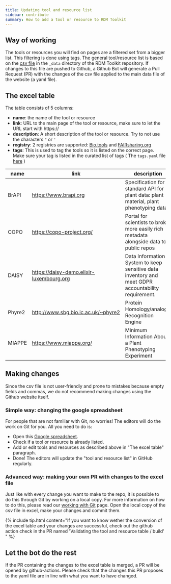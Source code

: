 ```yaml
---
title: Updating tool and resource list
sidebar: contribute
summary: How to add a tool or resource to RDM Toolkit
---
```


## Way of working

The tools or resources you will find on pages are a filtered set from a bigger list. This filtering is done using tags. The general tool/resource list is based on the [csv file](https://github.com/elixir-europe/rdm-toolkit/blob/master/_data/main_tool_and_resource_list.csv) in the `_data` directory of the RDM Toolkit repository. If changes to this file are pushed to Github, a Github Bot will generate a Pull Request (PR) with the changes of the csv file applied to the main data file of the website (a yaml file).

## The excel table


The table consists of 5 columns:
- **name**: the name of the tool or resource
- **link**: URL to the main page of the tool or resource, make sure to let the URL start with https://
- **description**: A short description of the tool or resource. Try to not use the characters `"` or `'` 
- **registry**: 2 registries are supported: [Bio.tools](https://bio.tools) and [FAIRsharing.org](https://fairsharing.org/) 
- **tags**: This is used to tag the tools so it is listed on the correct page. Make sure your tag is listed in the curated list of tags ( The `tags.yaml` file [here](https://github.com/elixir-europe/rdm-toolkit/blob/master/_data/tags.yml) )

| name   	| link                                     	| description                                                                                         	| registry           	| tags             	|
|--------	|------------------------------------------	|-----------------------------------------------------------------------------------------------------	|--------------------	|------------------	|
| BrAPI  	| https://www.brapi.org                    	| Specification for a standard API for plant data: plant material, plant phenotyping data             	|                    	| share            	|
| COPO   	| https://copo-project.org/                	| Portal for scientists to broker more easily rich metadata alongside data to public repos            	|                    	| share            	|
| DAISY  	| https://daisy-demo.elixir-luxembourg.org 	| Data Information System to keep sensitive data inventory and meet GDPR accountability requirement.  	| biotools:DAISY     	| plan, collect    	|
| Phyre2 	| http://www.sbg.bio.ic.ac.uk/~phyre2      	| Protein Homology/analogY Recognition Engine                                                         	| biotools:phyre     	| process, analyse 	|
| MIAPPE 	| https://www.miappe.org/                  	| Minimum Information About a Plant Phenotyping Experiment                                            	| fairsharing:nd9ce9 	| standard         	|


## Making changes

Since the csv file is not user-friendly and prone to mistakes because empty fields and commas, we do not recommend making changes using the Github website itself. 

### Simple way: changing the google spreadsheet

For people that are not familiar with Git, no worries! The editors will do the work on Git for you. All you need to do is:
- Open this [Google spreadsheet](https://docs.google.com/spreadsheets/d/16RESor_qQ_ygI0lQYHR23kbZJUobOWZUbOwhJbLptDE/edit?usp=sharing).
- Check if a tool or resource is already listed.
- Add or edit tools and resources as described above in "The excel table" paragraph.
- Done! The editors will update the "tool and resource list" in GitHub regularly.

### Advanced way: making your own PR with changes to the excel file

Just like with every change you want to make to the repo, it is possible to do this through Git by working on a local copy. For more information on how to do this, please read our [working with Git](working_with_git) page. Open the local copy of the csv file in excel, make your changes and commit them.

{% include tip.html content="If you want to know wether the conversion of the excel table and your changes are successful, check out the github action check in the PR named 'Validating the tool and resource table / build' " %}


## Let the bot do the rest
If the PR containing the changes to the excel table is merged, a PR will be opened by github-actions. Please check that the changes this PR proposes to the yaml file are in line with what you want to have changed.
